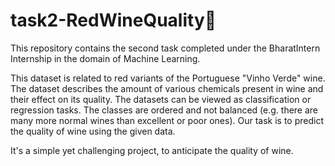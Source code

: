 # task2-RedWineQuality🍷
This repository contains the second task completed under the BharatIntern Internship in the domain of Machine Learning.

This dataset is related to red variants of the Portuguese "Vinho Verde" wine. The dataset describes the amount of various chemicals present in wine and their effect on its quality. The datasets can be viewed as classification or regression tasks. The classes are ordered and not balanced (e.g. there are many more normal wines than excellent or poor ones). Our task is to predict the quality of wine using the given data.

It's a simple yet challenging project, to anticipate the quality of wine.
